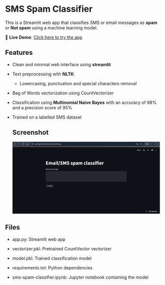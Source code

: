 # SMS Spam Classifier

This is a Streamlit web app that classifies SMS or email messages as **spam** or **Not spam** using a machine learning model.

🔗 **Live Demo**: [Click here to try the app](https://kjur2kjsti3zmbhufec4ae.streamlit.app/)

## Features
- Clean and minimal web interface using **streamlit**
- Text preprocessing with **NLTK**:
   - Lowercasing, punctuation and special characters removal
- Bag of Words vectorization using CountVectorizer
- Classification using **Multinomial Naive Bayes** with an accuracy of 98% and a precision score of 95%
- Trained on a labelled SMS dataset

  ## Screenshot
  ![App Screenshot](Screenshot.png)

## Files
- app.py: Streamlit web app

- vectorizer.pkl: Pretrained CountVector vectorizer

- model.pkl: Trained classification model

- requirements.txt: Python dependencies
- sms-spam-classifier.ipynb: Jupyter notebook containing the model
